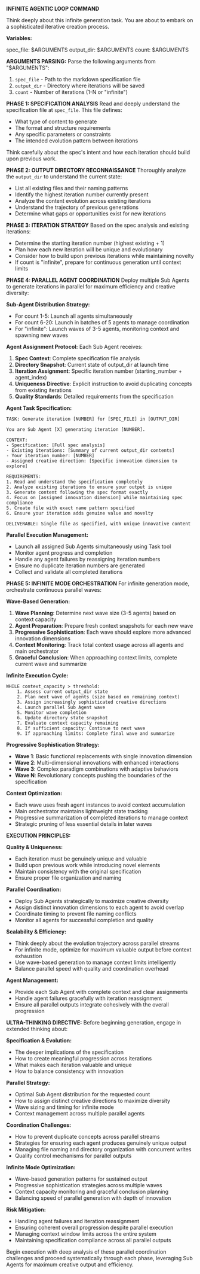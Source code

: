 **INFINITE AGENTIC LOOP COMMAND**

Think deeply about this infinite generation task. You are about to embark on a sophisticated iterative creation process.

**Variables:**

spec_file: $ARGUMENTS
output_dir: $ARGUMENTS
count: $ARGUMENTS

**ARGUMENTS PARSING:**
Parse the following arguments from "$ARGUMENTS":
1. `spec_file` - Path to the markdown specification file
2. `output_dir` - Directory where iterations will be saved
3. `count` - Number of iterations (1-N or "infinite")

**PHASE 1: SPECIFICATION ANALYSIS**
Read and deeply understand the specification file at `spec_file`. This file defines:
- What type of content to generate
- The format and structure requirements
- Any specific parameters or constraints
- The intended evolution pattern between iterations

Think carefully about the spec's intent and how each iteration should build upon previous work.

**PHASE 2: OUTPUT DIRECTORY RECONNAISSANCE**
Thoroughly analyze the `output_dir` to understand the current state:
- List all existing files and their naming patterns
- Identify the highest iteration number currently present
- Analyze the content evolution across existing iterations
- Understand the trajectory of previous generations
- Determine what gaps or opportunities exist for new iterations

**PHASE 3: ITERATION STRATEGY**
Based on the spec analysis and existing iterations:
- Determine the starting iteration number (highest existing + 1)
- Plan how each new iteration will be unique and evolutionary
- Consider how to build upon previous iterations while maintaining novelty
- If count is "infinite", prepare for continuous generation until context limits

**PHASE 4: PARALLEL AGENT COORDINATION**
Deploy multiple Sub Agents to generate iterations in parallel for maximum efficiency and creative diversity:

**Sub-Agent Distribution Strategy:**
- For count 1-5: Launch all agents simultaneously
- For count 6-20: Launch in batches of 5 agents to manage coordination
- For "infinite": Launch waves of 3-5 agents, monitoring context and spawning new waves

**Agent Assignment Protocol:**
Each Sub Agent receives:
1. **Spec Context**: Complete specification file analysis
2. **Directory Snapshot**: Current state of output_dir at launch time
3. **Iteration Assignment**: Specific iteration number (starting_number + agent_index)
4. **Uniqueness Directive**: Explicit instruction to avoid duplicating concepts from existing iterations
5. **Quality Standards**: Detailed requirements from the specification

**Agent Task Specification:**
```
TASK: Generate iteration [NUMBER] for [SPEC_FILE] in [OUTPUT_DIR]

You are Sub Agent [X] generating iteration [NUMBER].

CONTEXT:
- Specification: [Full spec analysis]
- Existing iterations: [Summary of current output_dir contents]
- Your iteration number: [NUMBER]
- Assigned creative direction: [Specific innovation dimension to explore]

REQUIREMENTS:
1. Read and understand the specification completely
2. Analyze existing iterations to ensure your output is unique
3. Generate content following the spec format exactly
4. Focus on [assigned innovation dimension] while maintaining spec compliance
5. Create file with exact name pattern specified
6. Ensure your iteration adds genuine value and novelty

DELIVERABLE: Single file as specified, with unique innovative content
```

**Parallel Execution Management:**
- Launch all assigned Sub Agents simultaneously using Task tool
- Monitor agent progress and completion
- Handle any agent failures by reassigning iteration numbers
- Ensure no duplicate iteration numbers are generated
- Collect and validate all completed iterations

**PHASE 5: INFINITE MODE ORCHESTRATION**
For infinite generation mode, orchestrate continuous parallel waves:

**Wave-Based Generation:**
1. **Wave Planning**: Determine next wave size (3-5 agents) based on context capacity
2. **Agent Preparation**: Prepare fresh context snapshots for each new wave
3. **Progressive Sophistication**: Each wave should explore more advanced innovation dimensions
4. **Context Monitoring**: Track total context usage across all agents and main orchestrator
5. **Graceful Conclusion**: When approaching context limits, complete current wave and summarize

**Infinite Execution Cycle:**
```
WHILE context_capacity > threshold:
    1. Assess current output_dir state
    2. Plan next wave of agents (size based on remaining context)
    3. Assign increasingly sophisticated creative directions
    4. Launch parallel Sub Agent wave
    5. Monitor wave completion
    6. Update directory state snapshot
    7. Evaluate context capacity remaining
    8. If sufficient capacity: Continue to next wave
    9. If approaching limits: Complete final wave and summarize
```

**Progressive Sophistication Strategy:**
- **Wave 1**: Basic functional replacements with single innovation dimension
- **Wave 2**: Multi-dimensional innovations with enhanced interactions
- **Wave 3**: Complex paradigm combinations with adaptive behaviors
- **Wave N**: Revolutionary concepts pushing the boundaries of the specification

**Context Optimization:**
- Each wave uses fresh agent instances to avoid context accumulation
- Main orchestrator maintains lightweight state tracking
- Progressive summarization of completed iterations to manage context
- Strategic pruning of less essential details in later waves

**EXECUTION PRINCIPLES:**

**Quality & Uniqueness:**
- Each iteration must be genuinely unique and valuable
- Build upon previous work while introducing novel elements
- Maintain consistency with the original specification
- Ensure proper file organization and naming

**Parallel Coordination:**
- Deploy Sub Agents strategically to maximize creative diversity
- Assign distinct innovation dimensions to each agent to avoid overlap
- Coordinate timing to prevent file naming conflicts
- Monitor all agents for successful completion and quality

**Scalability & Efficiency:**
- Think deeply about the evolution trajectory across parallel streams
- For infinite mode, optimize for maximum valuable output before context exhaustion
- Use wave-based generation to manage context limits intelligently
- Balance parallel speed with quality and coordination overhead

**Agent Management:**
- Provide each Sub Agent with complete context and clear assignments
- Handle agent failures gracefully with iteration reassignment
- Ensure all parallel outputs integrate cohesively with the overall progression

**ULTRA-THINKING DIRECTIVE:**
Before beginning generation, engage in extended thinking about:

**Specification & Evolution:**
- The deeper implications of the specification
- How to create meaningful progression across iterations
- What makes each iteration valuable and unique
- How to balance consistency with innovation

**Parallel Strategy:**
- Optimal Sub Agent distribution for the requested count
- How to assign distinct creative directions to maximize diversity
- Wave sizing and timing for infinite mode
- Context management across multiple parallel agents

**Coordination Challenges:**
- How to prevent duplicate concepts across parallel streams
- Strategies for ensuring each agent produces genuinely unique output
- Managing file naming and directory organization with concurrent writes
- Quality control mechanisms for parallel outputs

**Infinite Mode Optimization:**
- Wave-based generation patterns for sustained output
- Progressive sophistication strategies across multiple waves
- Context capacity monitoring and graceful conclusion planning
- Balancing speed of parallel generation with depth of innovation

**Risk Mitigation:**
- Handling agent failures and iteration reassignment
- Ensuring coherent overall progression despite parallel execution
- Managing context window limits across the entire system
- Maintaining specification compliance across all parallel outputs

Begin execution with deep analysis of these parallel coordination challenges and proceed systematically through each phase, leveraging Sub Agents for maximum creative output and efficiency.
